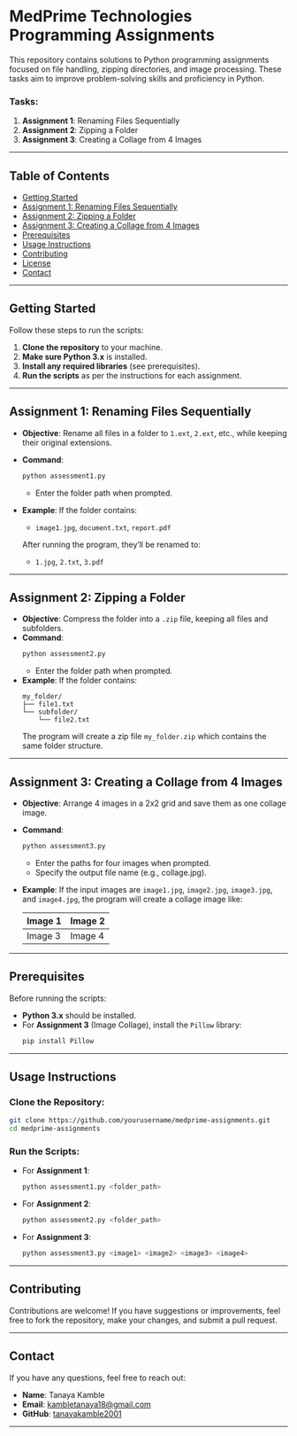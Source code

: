 # MedPrime Technologies Programming Assignments

This repository contains solutions to Python programming assignments focused on file handling, zipping directories, and image processing. These tasks aim to improve problem-solving skills and proficiency in Python.

### Tasks:
1. **Assignment 1**: Renaming Files Sequentially
2. **Assignment 2**: Zipping a Folder
3. **Assignment 3**: Creating a Collage from 4 Images

---

## Table of Contents
- [Getting Started](#getting-started)
- [Assignment 1: Renaming Files Sequentially](#assignment-1-renaming-files-sequentially)
- [Assignment 2: Zipping a Folder](#assignment-2-zipping-a-folder)
- [Assignment 3: Creating a Collage from 4 Images](#assignment-3-creating-a-collage-from-4-images)
- [Prerequisites](#prerequisites)
- [Usage Instructions](#usage-instructions)
- [Contributing](#contributing)
- [License](#license)
- [Contact](#contact)

---

## Getting Started

Follow these steps to run the scripts:

1. **Clone the repository** to your machine.
2. **Make sure Python 3.x** is installed.
3. **Install any required libraries** (see prerequisites).
4. **Run the scripts** as per the instructions for each assignment.

---

## Assignment 1: Renaming Files Sequentially

- **Objective**: Rename all files in a folder to `1.ext`, `2.ext`, etc., while keeping their original extensions.
- **Command**:
  ```bash
  python assessment1.py
  ```
   - Enter the folder path when prompted.
- **Example**: If the folder contains:
  - `image1.jpg`, `document.txt`, `report.pdf`
  
  After running the program, they’ll be renamed to:
  - `1.jpg`, `2.txt`, `3.pdf`

---

## Assignment 2: Zipping a Folder

- **Objective**: Compress the folder into a `.zip` file, keeping all files and subfolders.
- **Command**:
  ```bash
  python assessment2.py
  ```
  - Enter the folder path when prompted.
- **Example**: If the folder contains:
  ```
  my_folder/
  ├── file1.txt
  └── subfolder/
      └── file2.txt
  ```
  The program will create a zip file `my_folder.zip` which contains the same folder structure.

---

## Assignment 3: Creating a Collage from 4 Images

- **Objective**: Arrange 4 images in a 2x2 grid and save them as one collage image.
- **Command**:
  ```bash
  python assessment3.py
  ```
  - Enter the paths for four images when prompted.
  - Specify the output file name (e.g., collage.jpg).
- **Example**: If the input images are `image1.jpg`, `image2.jpg`, `image3.jpg`, and `image4.jpg`, the program will create a collage image like:

  | Image 1 | Image 2 |
  | ------- | ------- |
  | Image 3 | Image 4 |

---

## Prerequisites

Before running the scripts:
- **Python 3.x** should be installed.
- For **Assignment 3** (Image Collage), install the `Pillow` library:
  ```bash
  pip install Pillow
  ```

---

## Usage Instructions

### Clone the Repository:
```bash
git clone https://github.com/yourusername/medprime-assignments.git
cd medprime-assignments
```

### Run the Scripts:
- For **Assignment 1**:
  ```bash
  python assessment1.py <folder_path>
  ```

- For **Assignment 2**:
  ```bash
  python assessment2.py <folder_path>
  ```

- For **Assignment 3**:
  ```bash
  python assessment3.py <image1> <image2> <image3> <image4>
  ```

---

## Contributing

Contributions are welcome! If you have suggestions or improvements, feel free to fork the repository, make your changes, and submit a pull request.

---

## Contact

If you have any questions, feel free to reach out:
- **Name**: Tanaya Kamble
- **Email**: [kambletanaya18@gmail.com](mailto:your-email@example.com)
- **GitHub**: [tanayakamble2001](https://github.com/tanayakamble2001)

---
